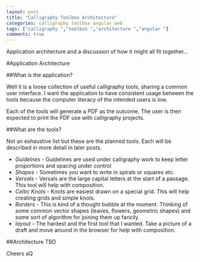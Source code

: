 ```yaml
---
layout: post 
title: "Calligraphy Toolbox Architecture" 
categories: calligraphy toolbox angular web 
tags: ["calligraphy ","toolbox ","architecture ","angular "]
comments: true
---
```

Application architecture and a discussion of how it might all fit together…

#Application Architecture

##What is the application? 


Well it is a loose collection of useful calligraphy tools, sharing a common user interface. I want the application to have consistent usage between the tools because the computer literacy of the intended users is low.

Each of the tools will generate a PDF as the outcome. The user is then expected to print the PDF use with calligraphy projects.

##What are the tools?

Not an exhaustive list but these are the planned tools. Each will be described in more detail in later posts.

+ *Guidelnes* - Guidelines are used under calligraphy work to keep letter proportions and spacing under control
+ *Shapes* - Sometimes you want to write in spirals or squares etc. 
+ *Versals* - Versals are the large capital letters at the start of a passage. This tool will help with composition.
+ *Celtic Knots* - Knots are easiest drawn on a special grid. This will help creating grids and simple knots. 
+ *Borders* - This is kind of a thought bubble at the moment. Thinking of some common vector shapes (leaves, flowers, geometric shapes) and some sort of algorithm for joining them up fancily.
+ *layout* - The hardest and the first tool that I wanted. Take a picture of a draft and move around in the browser for help with composition. 

##Architecture
TBD

Cheers aQ

